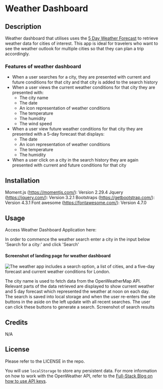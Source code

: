 # Weather Dashboard

## Description

Weather dashboard that utilises uses the [5 Day Weather Forecast](https://openweathermap.org/forecast5) to retrieve weather data for cities of interest. This app is ideal for travelers who want to see the weather outlook for multiple cities so that they can plan a trip accordingly.

### Features of weather dashboard

- When a user searches for a city, they are presented with current and future conditions for that city and that city is added to the search history
- When a user views the current weather conditions for that city they are presented with:
  - The city name
  - The date
  - An icon representation of weather conditions
  - The temperature
  - The humidity
  - The wind speed
- When a user view future weather conditions for that city they are presented with a 5-day forecast that displays:
  - The date
  - An icon representation of weather conditions
  - The temperature
  - The humidity
- When a user click on a city in the search history they are again presented with current and future conditions for that city

## Installation

Moment.js (https://momentjs.com/): Version 2.29.4
Jquery (https://jquery.com/): Version 3.2.1
Bootstraps (https://getbootstrap.com/): Version 4.3.1
Font awesome (https://fontawesome.com/): Version 4.7.0

## Usage

Access Weather Dashboard Application here:

In order to commence the weather search enter a city in the input below 'Search for a city:' and click 'Search'

#### Screenshot of landing page for weather dashboard

![The weather app includes a search option, a list of cities, and a five-day forecast and current weather conditions for London.](./assets/10-server-side-apis-challenge-demo.png)

The city name is used to fetch data from the OpenWeatherMap API. Relevant parts of the data retrieved are displayed to show current weather and 5 day forecast which represented the weather at noon on each day. The search is saved into local storage and when the user re-enters the site buttons in the aside on the left update with all recent searches. The user can click these buttons to generate a search. Screenshot of search results

## Credits

N/A

## License

Please refer to the LICENSE in the repo.

You will use `localStorage` to store any persistent data. For more information on how to work with the OpenWeather API, refer to the [Full-Stack Blog on how to use API keys](https://coding-boot-camp.github.io/full-stack/apis/how-to-use-api-keys).
